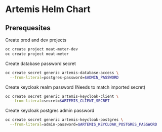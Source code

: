 # Artemis Helm Chart



## Prerequesites

Create prod and dev projects

```bash
oc create project meat-meter-dev
oc create project meat-meter
```

Create database password secret

```bash
oc create secret generic artemis-database-access \
  --from-literal=postgres-password=$ADMIN_PASSWORD
```

Create keycloak realm password (Needs to match imported secret)

```bash
oc create secret generic artemis-keycloak-client \
  --from-literal=secret=$ARTEMIS_CLIENT_SECRET
```

Create keycloak postgres admin password

```bash
oc create secret generic artemis-keycloak-postgres \
  --from-literal=admin-password=$ARTEMIS_KEYCLOAK_POSTGRES_PASSWORD
```